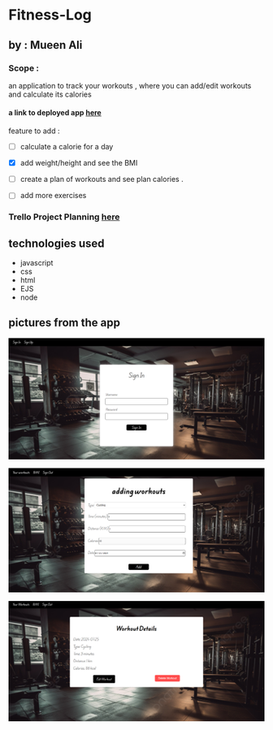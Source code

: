 # Fitness-Log

## by : Mueen Ali



### Scope :
an application to track your workouts , where you can add/edit workouts and calculate its calories 

#### a link to deployed app [here](https://fitness-log-8da007ba5e00.herokuapp.com/)

feature to add :

- [ ] calculate a calorie for a day

- [x] add weight/height and see the BMI 

- [ ] create a plan of workouts and see plan calories .

- [ ] add more exercises

### Trello Project Planning [here](https://trello.com/b/OpzPZ7t5/fitness-log)

## technologies used 
- javascript
- css
- html
- EJS
- node


## pictures from the app
![log in ](public/Images/login.png)

![add ](public/Images/add.png)

![show](public/Images/show.png)

